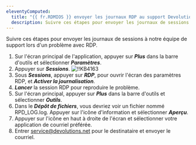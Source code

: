 ```yaml
---
eleventyComputed:
  title: "{{ fr.RDMIOS }} envoyer les journaux RDP au support Devolutions"
  description: Suivre ces étapes pour envoyer les journaux de sessions à notre équipe de support lors d'un problème avec RDP.
---
```

Suivre ces étapes pour envoyer les journaux de sessions à notre équipe de support lors d'un problème avec RDP.

1. Sur l'écran principal de l'application, appuyer sur ***Plus*** dans la barre d'outils et sélectionner ***Paramètres***.
1. Appuyer sur ***Sessions***.
![!!KB4163](https://cdnweb.devolutions.net/docs/RDMMOBILE6012.png)
1. Sous ***Sessions***, appuyer sur ***RDP***, pour ouvrir l'écran des paramètres RDP, et ***Activer la journalisation***.
1. ***Lancer*** la session RDP pour reproduire le problème.
1. Sur l'écran principal, appuyer sur ***Plus*** dans la barre d'outils et sélectionner ***Outils***.
1. Dans le ***Dépôt de fichiers***, vous devriez voir un fichier nommé RPD_LOG.log. Appuyer sur l'icône d'information et sélectionner ***Aperçu***.
1. Appuyer sur l'icône en haut à droite de l'écran et sélectionner votre application de courriel préférée.
1. Entrer [service@devolutions.net](mailto:service@devolutions.net) pour le destinataire et envoyer le courriel.
